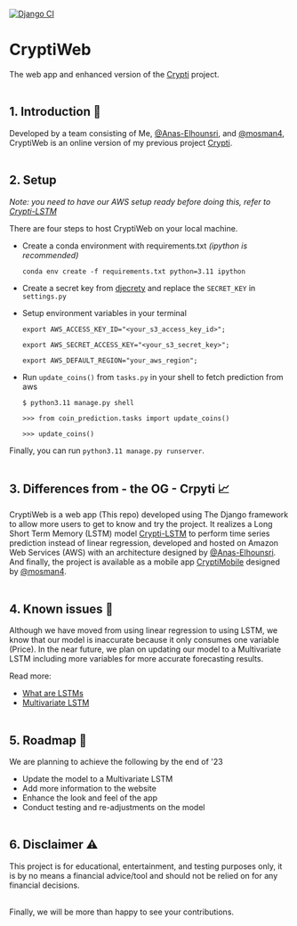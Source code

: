 [![Django CI](https://github.com/1337Farhan/CryptiWeb/actions/workflows/django.yml/badge.svg)](https://github.com/1337Farhan/CryptiWeb/actions/workflows/django.yml)

# CryptiWeb
The web app and enhanced version of the [Crypti](https://github.com/1337Farhan/Crypti) project.
<br/><br/>

## 1. Introduction 👋
Developed by a team consisting of Me, [@Anas-Elhounsri](https://github.com/Anas-Elhounsri/), and [@mosman4](https://github.com/mosman4/), CryptiWeb is an online version of my previous project [Crypti](https://github.com/1337Farhan/Crypti).
<br/><br/>

## 2. Setup
*Note: you need to have our AWS setup ready before doing this, refer to [Crypti-LSTM](https://github.com/Anas-Elhounsri/Crypti-LSTM)*

There are four steps to host CryptiWeb on your local machine.
- Create a conda environment with requirements.txt *(ipython is recommended)*
  
    `conda env create -f requirements.txt python=3.11 ipython`

- Create a secret key from [djecrety](https://djecrety.ir/) and replace the `SECRET_KEY` in `settings.py`

- Setup environment variables in your terminal
      
    `export AWS_ACCESS_KEY_ID="<your_s3_access_key_id>";`

    `export AWS_SECRET_ACCESS_KEY="<your_s3_secret_key>";`

    `export AWS_DEFAULT_REGION="your_aws_region";`

- Run `update_coins()` from `tasks.py` in your shell to fetch prediction from aws
    
    `$ python3.11 manage.py shell`
    
    `>>> from coin_prediction.tasks import update_coins()`

    `>>> update_coins()`

Finally, you can run `python3.11 manage.py runserver`.
<br/><br/>

## 3. Differences from - the OG - Crpyti 📈
CryptiWeb is a web app (This repo) developed using The Django framework to allow more users to get to know and try the project. It realizes a Long Short Term Memory (LSTM) model [Crypti-LSTM](https://github.com/Anas-Elhounsri/Crypti-LSTM) to perform time series prediction instead of linear regression, developed and hosted on Amazon Web Services (AWS) with an architecture designed by [@Anas-Elhounsri](https://github.com/Anas-Elhounsri/). And finally, the project is available as a mobile app [CryptiMobile](https://github.com/mosman4/cryptimobile) designed by [@mosman4](https://github.com/mosman4/).
<br/><br/>

## 4. Known issues 🐛
Although we have moved from using linear regression to using LSTM, we know that our model is inaccurate because it only consumes one variable (Price). In the near future, we plan on updating our model to a Multivariate LSTM including more variables for more accurate forecasting results.

Read more: 
- [What are LSTMs](https://machinelearningmastery.com/gentle-introduction-long-short-term-memory-networks-experts/)
- [Multivariate LSTM](https://www.researchgate.net/figure/The-framework-of-the-multivariate-long-short-term-memory-M-LSTM-model-for-CBM-daily_fig2_347587318)
<br/><br/>

## 5. Roadmap 🚀
We are planning to achieve the following by the end of '23
- Update the model to a Multivariate LSTM
- Add more information to the website
- Enhance the look and feel of the app
- Conduct testing and re-adjustments on the model
<br></br>

## 6. Disclaimer ⚠
This project is for educational, entertainment, and testing purposes only, it is by no means a financial advice/tool and should not be relied on for any financial decisions.
<br/><br/>

Finally, we will be more than happy to see your contributions.
